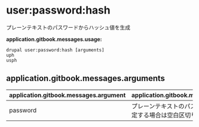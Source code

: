 # user:password:hash
プレーンテキストのパスワードからハッシュ値を生成

**application.gitbook.messages.usage:**
```
drupal user:password:hash [arguments]
uph
usph
```

## application.gitbook.messages.arguments
application.gitbook.messages.argument | application.gitbook.messages.details
---------|-------------
password | プレーンテキストのパスワード (複数指定する場合は空白区切り)
